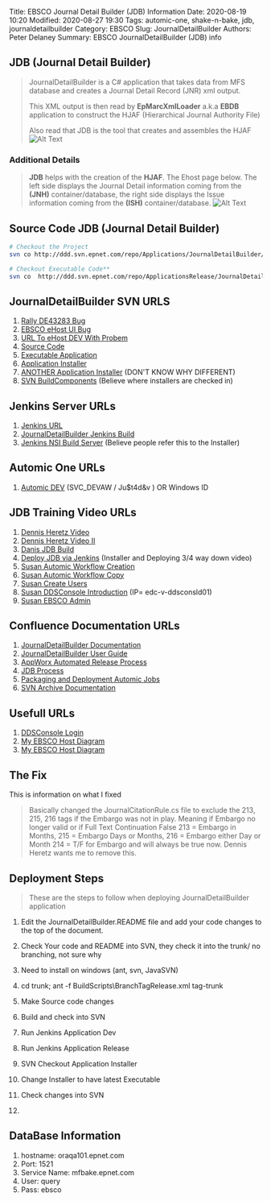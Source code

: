 Title:  EBSCO Journal Detail Builder (JDB) Information
Date: 2020-08-19 10:20
Modified: 2020-08-27 19:30
Tags: automic-one, shake-n-bake, jdb, journaldetailbuilder
Category: EBSCO
Slug: JournalDetailBuilder
Authors: Peter Delaney 
Summary: EBSCO JournalDetailBuilder (JDB) info

## JDB (Journal Detail Builder)

> JournalDetailBuilder is a C# application that takes data from MFS database and creates a Journal Detail Record (JNR) xml output.
> 
> This XML output is then read by **EpMarcXmlLoader** a.k.a **EBDB** application to construct the HJAF (Hierarchical Journal Authority File)
>
> Also read that JDB is the tool that creates and assembles the HJAF
![Alt Text]({attach}/images/EBSCO/JDB_Process.JPG)

### Additional Details
> **JDB** helps with the creation of the **HJAF**.
> The Ehost page below.  The left side displays the Journal Detail information coming from the **(JNH)** container/database,
> the right side displays the Issue information coming from the **(ISH)** container/database.
![Alt Text]({attach}/images/EBSCO/Journal_Detail_Page.JPG)

## Source Code JDB (Journal Detail Builder)
```bash
# Checkout the Project
svn co http://ddd.svn.epnet.com/repo/Applications/JournalDetailBuilder/trunk/

# Checkout Executable Code**
svn co  http://ddd.svn.epnet.com/repo/ApplicationsRelease/JournalDetailBuilder/JournalDetailBuilder-4.9.1.0/x64/

```

## JournalDetailBuilder SVN URLS
1. [Rally DE43283 Bug](https://rally1.rallydev.com/#/56048990077/dashboard?detail=%2Fdefect%2F354272135500)
1. [EBSCO eHost UI Bug](https://web.a.ebscohost.com/ehost/command/detail?vid=0&sid=30836470-31c6-415f-9ff9-e3c6ad3a4bfc%40sdc-v-sessmgr03&bdata=JnNpdGU9ZWhvc3QtbGl2ZQ%3d%3d#jid=7M1&db=plh)
1. [URL To eHost DEV With Probem](http://devaw-epweb101.epnet.com/ehost/command/detail?vid=6&sid=f8c3cf52-6d67-4a65-989e-ab1b0b652d3f%40redis&bdata=JnNpdGU9ZWhvc3QtbGl2ZQ%3d%3d#jid=KI7R&db=egs)
1. [Source Code](http://ddd.svn.epnet.com/repo/Applications/JournalDetailBuilder/trunk/)
1. [Executable Application](http://ddd.svn.epnet.com/repo/ApplicationsRelease/JournalDetailBuilder/)
1. [Application Installer](http://ae-dev.svn.epnet.com/repo/ApplicationInstallers/JournalDetailBuilder/trunk/)
1. [ANOTHER Application Installer](http://ddd.svn.epnet.com/repo/ApplicationInstallers/)  (DON'T KNOW WHY DIFFERENT)
1. [SVN BuildComponents](http://ae-dev.svn.epnet.com/repo/BuildComponents/)  (Believe where installers are checked in)

## Jenkins Server URLs
1. [Jenkins URL](http://ddd-x64-build1:8080/view/)
1. [JournalDetailBuilder Jenkins Build](http://ddd-x64-build1:8080/job/rel-app-JournalDetailBuilder/)
1. [Jenkins NSI Build Server](http://ddd-build2:8080/view/nsi-dev/)    (Believe people refer this to the Installer)

## Automic One URLs
1. [Automic DEV](http://dev.oneautomation.epnet.com:8080/awi/)   (SVC_DEVAW / Ju$t4d&v ) OR Windows ID



## JDB Training Video URLs
1. [Dennis Heretz Video](https://web.microsoftstream.com/video/ba3a3522-084b-44ab-b35e-4dd0ee7c6dfe)
1. [Dennis Heretz Video II](https://web.microsoftstream.com/video/3a041be8-fbe1-4bdf-a96c-1f28f4ef1274)
1. [Danis JDB Build](https://web.microsoftstream.com/video/d6279202-7187-41a3-979e-048f2d344d29)
1. [Deploy JDB via Jenkins](https://web.microsoftstream.com/video/8fdee282-ac62-49f5-b1b2-c32eb6f624a4)  (Installer and Deploying 3/4 way down video)
1. [Susan Automic Workflow Creation](https://web.microsoftstream.com/video/e320d55f-b846-4171-bea1-40720a0623d8)
1. [Susan Automic Workflow Copy](https://web.microsoftstream.com/video/fcca5ae5-a3d1-452b-b8a6-c88c49799938)
1. [Susan Create Users](https://web.microsoftstream.com/video/df51c8d9-39ee-468f-959b-a35152807d29)
1. [Susan DDSConsole Introduction](https://web.microsoftstream.com/video/5c785b9a-df93-4d42-9920-2fb553e459c8)  (IP= edc-v-ddsconsld01)
1. [Susan EBSCO Admin](https://web.microsoftstream.com/video/b596de48-8a7f-4558-82e8-97b58471d8bf)


## Confluence Documentation URLs
1. [JournalDetailBuilder Documentation](https://confluence.epnet.com/pages/viewpage.action?spaceKey=ART&title=AoP+CB%3A+SPIKE%3A+To+learn+JDB+and+its+role+on+the+build+and+the+CB+changes)
1. [JournalDetailBuilder User Guide](https://confluence.epnet.com/pages/viewpage.action?spaceKey=ese&title=Journal+Detail+Builder+User+Guide)
1. [AppWorx Automated Release Process](https://confluence.epnet.com/pages/viewpage.action?spaceKey=ese&title=Automation+Engine+%28AppWx+V9%29+Automated+Release+Process)
1. [JDB Process](https://confluence.epnet.com/display/ese/Generic+interface+that+will+allow+JDB+to+process+content+from+MFS%2C+serfiles%2C+or+other+journal+XML+files)
1. [Packaging and Deployment Automic Jobs](https://confluence.epnet.com/display/DP/Packaging+and+Deployment)
1. [SVN Archive Documentation](https://confluence.epnet.com/pages/viewpage.action?spaceKey=ddp&title=SVN+Archive+Documentation%3A+Development)

## Usefull URLs
1. [DDSConsole Login](http://edc-v-ddsconsld01:4200/login)
1. [My EBSCO Host Diagram](https://go.gliffy.com/go/html5/13353820)
1. [My EBSCO Host Diagram](https://confluence.epnet.com/display/~pdelaney/DDS+Diagram)

## The Fix
This is information on what I fixed
> Basically changed the JournalCitationRule.cs file to exclude the 213, 215, 216 tags if the Embargo was not in play.  Meaning if Embargo no longer valid or if Full Text Continuation False
> 213 = Embargo in Months, 215 = Embargo Days or Months, 216 = Embargo either Day or Month
> 214 = T/F for Embargo and will always be true now.  Dennis Heretz wants me to remove this.




## Deployment Steps ##

> These are the steps to follow when deploying JournalDetailBuilder application

1. Edit the JournalDetailBuilder.README file and add your code changes to the top of the document.
1. Check Your code and README into SVN, they check it into the trunk/ no branching, not sure why
1. Need to install on windows (ant, svn, JavaSVN)
1. cd trunk; ant -f BuildScripts\BranchTagRelease.xml tag-trunk

1. Make Source code changes
1. Build and check into SVN
1. Run Jenkins Application Dev
1. Run Jenkins Application Release
1. SVN Checkout Application Installer
1. Change Installer to have latest Executable
1. Check changes into SVN
1. 

## DataBase Information
1. hostname: oraqa101.epnet.com
2. Port: 1521
3. Service Name:  mfbake.epnet.com
4. User: query
5. Pass: ebsco








